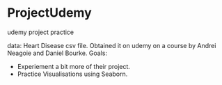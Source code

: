 # ProjectUdemy
udemy project practice

data: Heart Disease csv file. Obtained it on udemy on a course by Andrei Neagoie and Daniel Bourke. Goals:

- Experiement a bit more of their project.
- Practice Visualisations using Seaborn.
